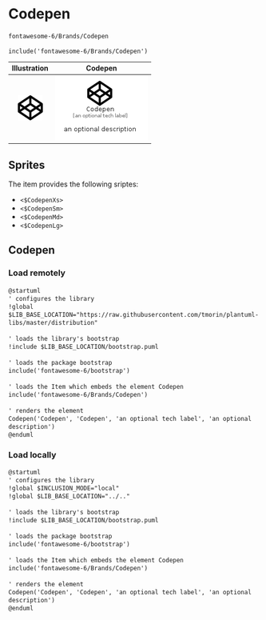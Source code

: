 # Codepen


```text
fontawesome-6/Brands/Codepen
```

```text
include('fontawesome-6/Brands/Codepen')
```



| Illustration | Codepen |
| :---: | :---: |
| ![illustration for Illustration](../../fontawesome-6/Brands/Codepen.png) | ![illustration for Codepen](../../fontawesome-6/Brands/Codepen.Local.png) |



## Sprites
The item provides the following sriptes:

- `<$CodepenXs>`
- `<$CodepenSm>`
- `<$CodepenMd>`
- `<$CodepenLg>`





## Codepen

### Load remotely
```plantuml
@startuml
' configures the library
!global $LIB_BASE_LOCATION="https://raw.githubusercontent.com/tmorin/plantuml-libs/master/distribution"

' loads the library's bootstrap
!include $LIB_BASE_LOCATION/bootstrap.puml

' loads the package bootstrap
include('fontawesome-6/bootstrap')

' loads the Item which embeds the element Codepen
include('fontawesome-6/Brands/Codepen')

' renders the element
Codepen('Codepen', 'Codepen', 'an optional tech label', 'an optional description')
@enduml
```

### Load locally
```plantuml
@startuml
' configures the library
!global $INCLUSION_MODE="local"
!global $LIB_BASE_LOCATION="../.."

' loads the library's bootstrap
!include $LIB_BASE_LOCATION/bootstrap.puml

' loads the package bootstrap
include('fontawesome-6/bootstrap')

' loads the Item which embeds the element Codepen
include('fontawesome-6/Brands/Codepen')

' renders the element
Codepen('Codepen', 'Codepen', 'an optional tech label', 'an optional description')
@enduml
```

